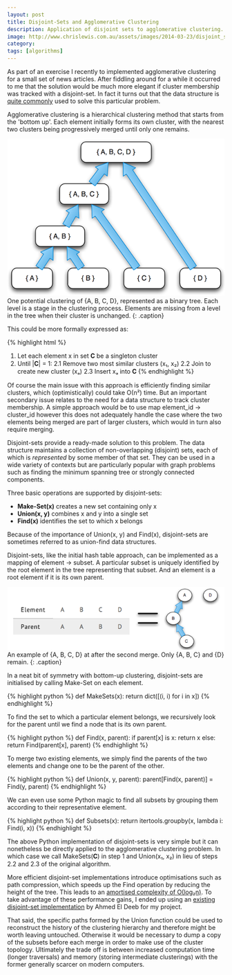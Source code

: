 ```yaml
---
layout: post
title: Disjoint-Sets and Agglomerative Clustering
description: Application of disjoint sets to agglomerative clustering.
image: http://www.chrislewis.com.au/assets/images/2014-03-23/disjoint_set_representation.png
category:
tags: [algorithms]
---
```


As part of an exercise I recently to implemented agglomerative clustering for a small set of news articles. After fiddling around for a while it occurred to me that the solution would be much more elegant if cluster membership was tracked with a disjoint-set. In fact it turns out that the data structure is [quite commonly](http://ocw.mit.edu/courses/electrical-engineering-and-computer-science/6-046j-design-and-analysis-of-algorithms-spring-2012/lecture-notes/MIT6_046JS12_lec21.pdf) used to solve this particular problem.

Agglomerative clustering is a hierarchical clustering method that starts from the 'bottom up'. Each element initially forms its own cluster, with the nearest two clusters being progressively merged until only one remains.

<!--break-->

![example cluster](/assets/images/2014-03-23/clusters.png)
One potential clustering of {A, B, C, D},  represented as a binary tree. Each level is a stage in the clustering process. Elements are missing from a level in the tree when their cluster is unchanged.
{: .caption}

This could be more formally expressed as:

{% highlight html %}
1. Let each element x in set 𝐂 be a singleton cluster
2. Until |𝐂| = 1:
	2.1 Remove two most similar clusters (x₁, x₂)
	2.2 Join to create new cluster (xₐ)
	2.3 Insert xₐ into 𝐂
{% endhighlight %}

Of course the main issue with this approach is efficiently finding similar clusters, which (optimistically) could take Ο(n²) time. But an important secondary issue relates to the need for a data structure to track cluster membership. A simple approach would be to use map element_id → cluster_id however this does not adequately handle the case where the two elements being merged are part of larger clusters, which would in turn also require merging.

Disjoint-sets provide a ready-made solution to this problem. The data structure maintains a collection of non-overlapping (disjoint) sets, each of which is *represented* by some member of that set. They can be used in a wide variety of contexts but are particularly popular with graph problems such as finding the minimum spanning tree or strongly connected components.

Three basic operations are supported by disjoint-sets:

- **Make-Set(x)** creates a new set containing only x
- **Union(x, y)** combines x and y into a single set
- **Find(x)** identifies the set to which x belongs

Because of the importance of Union(x, y) and Find(x), disjoint-sets are sometimes referred to as union-find data structures.

Disjoint-sets, like the initial hash table approach, can be implemented as a mapping of element → subset. A particular subset is uniquely identified by the root element in the tree representing that subset. And an element is a root element if it is its own parent.

![disjoint set representation](/assets/images/2014-03-23/disjoint_set_representation.png)
An example of {A, B, C, D} at after the second merge. Only {A, B, C} and {D} remain.
{: .caption}

In a neat bit of symmetry with bottom-up clustering, disjoint-sets are initialised by calling Make-Set on each element.

{% highlight python %}
def MakeSets(x):
    return dict([(i, i) for i in x])
{% endhighlight %}

To find the set to which a particular element belongs, we recursively look for the parent until we find a node that is its own parent.

{% highlight python %}
def Find(x, parent):
    if parent[x] is x:
        return x
    else:
        return Find(parent[x], parent)
{% endhighlight %}

To merge two existing elements, we simply find the parents of the two elements and change one to be the parent of the other.

{% highlight python %}
def Union(x, y, parent):
    parent[Find(x, parent)] = Find(y, parent)
{% endhighlight %}

We can even use some Python magic to find all subsets by grouping them according to their representative element.

{% highlight python %}
def Subsets(x):
    return itertools.groupby(x, lambda i: Find(i, x))
{% endhighlight %}

The above Python implementation of disjoint-sets is very simple but it can nonetheless be directly applied to the agglomerative clustering problem. In which case we call MakeSets(𝐂) in step 1 and Union(x₁, x₂) in lieu of steps 2.2 and 2.3 of the original algorithm.

More efficient disjoint-set implementations introduce optimisations such as path compression, which speeds up the Find operation by reducing the height of the tree. This leads to an [amortised complexity of Ο(log₂n)](http://en.wikipedia.org/wiki/Proof_of_O%28log*n%29_time_complexity_of_union%E2%80%93find). To take advantage of these performance gains, I ended up using an [existing disjoint-set implementation](http://code.activestate.com/recipes/577225-union-find/) by Ahmed El Deeb for my project.

That said, the specific paths formed by the Union function could be used to reconstruct the history of the clustering hierarchy and therefore might be worth leaving untouched. Otherwise it would be necessary to dump a copy of the subsets before each merge in order to make use of the cluster topology. Ultimately the trade off is between increased computation time (longer traversals) and memory (storing intermediate clusterings) with the former generally scarcer on modern computers.
